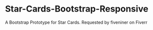 Star-Cards-Bootstrap-Responsive
===============================

A Bootstrap Prototype for Star Cards. Requested by fiveniner on Fiverr

